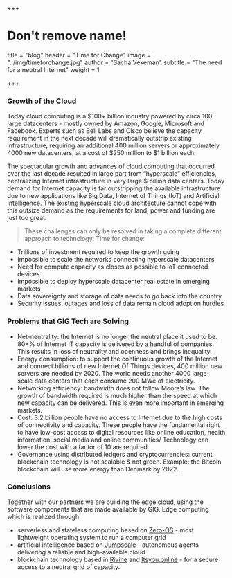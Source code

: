 +++
# Don't remove name!
title = "blog"
header = "Time for Change"
image = "../img/timeforchange.jpg"
author = "Sacha Vekeman"
subtitle = "The need for a neutral Internet"
weight = 1

+++

### Growth of the Cloud

Today cloud computing is a $100+ billion industry powered by circa 100 large datacenters - mostly owned by Amazon, Google, Microsoft and Facebook. Experts such as Bell Labs and Cisco believe the capacity requirement in the next decade will dramatically outstrip existing infrastructure, requiring an additional 400 million servers or approximately 4000 new datacenters, at a cost of $250 million to $1 billion each.

The spectacular growth and advances of cloud computing that occurred over the last decade resulted in large part from “hyperscale” efficiencies, centralizing Internet infrastructure in very large $ billion data centers. Today demand for Internet capacity is far outstripping the available infrastructure due to new applications like Big Data, Internet of Things (IoT) and Artificial Intelligence. The existing hyperscale cloud architecture cannot cope with this outsize demand as the requirements for land, power and funding are just too great.

> These challenges can only be resolved in taking a complete different approach to technology: Time for change:

* Trillions of investment required to keep the growth going
* Impossible to scale the networks connecting hyperscale datacenters
* Need for compute capacity as closes as possible to IoT connected devices
* Impossible to deploy hyperscale datacenter real estate in emerging markets
* Data sovereignty and storage of data needs to go back into the country
* Security issues, outages and loss of data remain cloud adoption hurdles

### Problems that GIG Tech are Solving

* Net-neutrality: the Internet is no longer the neutral place it used to be. 80+% of Internet IT capacity is delivered by a handful of companies. This results in loss of neutrality and openness and brings inequality.
* Energy consumption: to support the continuous growth of the Internet and connect billions of new Internet Of Things devices, 400 million new servers are needed by 2020. The world needs another 4000 large- scale data centers that each consume 200 MWe of electricity.
* Networking efficiency: bandwidth does not follow Moore’s law. The growth of bandwidth required is much higher than the speed at which new capacity can be delivered. This is even more important in emerging markets.
* Cost: 3.2 billion people have no access to Internet due to the high costs of connectivity and capacity. These people have the fundamental right to have low-cost access to digital resources like online education, health information, social media and online communities/ Technology can lower the cost with a factor of 10 are required.
* Governance using distributed ledgers and cryptocurrencies: current blockchain technology is not scalable & not green. Example: the Bitcoin blockchain will use more energy than Denmark by 2022.

### Conclusions

Together with our partners we are building the edge cloud, using the software components that are made available by GIG. Edge computing which is realized through

* serverless and stateless computing based on [Zero-OS](https://github.com/zero-os) - most lightweight operating system to run a computer grid
* artificial intelligence based on [Jumpscale](https://github.com/jumpscale) - autonomous agents delivering a reliable and high-available cloud
* blockchain technology based in [Rivine](https://github.com/rivine) and [Itsyou.online](https://github.com/itsyouonline) - for a secure access to a neutral grid of capacity.  
